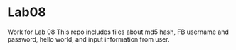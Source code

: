 # Lab08
Work for Lab 08
This repo includes files about md5 hash, FB username and password, hello world, and input information from user. 

